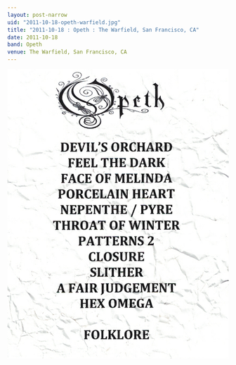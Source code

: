 ```yaml
---
layout: post-narrow
uid: "2011-10-18-opeth-warfield.jpg"
title: "2011-10-18 : Opeth : The Warfield, San Francisco, CA"
date: 2011-10-18
band: Opeth
venue: The Warfield, San Francisco, CA
---
```


<div class="showcase">
  <img src="/img/2011/10/20111018-Opeth-Warfield.jpg" alt="2011-10-18-opeth-warfield.jpg">
</div>
